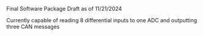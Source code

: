 Final Software Package Draft as of 11/21/2024

Currently capable of reading 8 differential inputs to one ADC and outputting three CAN messages
